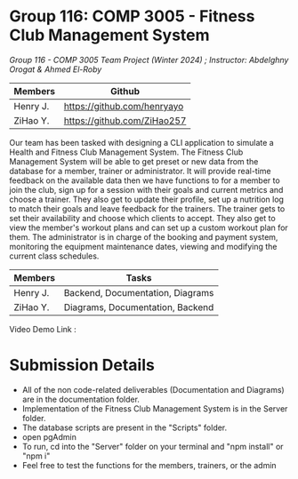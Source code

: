 # Group 116: COMP 3005 - Fitness Club Management System

<i> Group 116 - COMP 3005 Team Project (Winter 2024) ; Instructor: Abdelghny Orogat & Ahmed El-Roby </i>

Members | Github
------------ | -------------
Henry J. | https://github.com/henryayo
ZiHao Y. | https://github.com/ZiHao257 

Our team has been tasked with designing a CLI application to simulate a Health and Fitness Club Management System. The Fitness Club Management System will be able to get preset or new data from the database for a member, trainer or administrator. It will provide real-time feedback on the available data then we have functions to for a member to join the club, sign up for a session with their goals and current metrics and choose a trainer. They also get to update their profile, set up a nutrition log to match their goals and leave feedback for the trainers. The trainer gets to set their availability and choose which clients to accept. They also get to view the member's workout plans and can set up a custom workout plan for them. The administrator is in charge of the booking and payment system, monitoring the equipment maintenance dates, viewing and modifying the current class schedules.

Members | Tasks
------------ | -------------
Henry J. | Backend, Documentation, Diagrams
ZiHao Y. | Diagrams, Documentation, Backend

Video Demo Link :

# Submission Details
- All of the non code-related deliverables (Documentation and Diagrams) are in the documentation folder.
- Implementation of the Fitness Club Management System is in the Server folder.
- The database scripts are present in the "Scripts" folder.
- open pgAdmin
- To run, cd into the "Server" folder on your terminal and "npm install" or "npm i"
- Feel free to test the functions for the members, trainers, or the admin